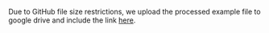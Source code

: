 Due to GitHub file size restrictions, we upload the processed example file to google drive and include the link [here](https://drive.google.com/drive/folders/1_Nxnn7-9WXu4YR_MAYwnq57BiOXCQgY9?usp=share_link).
